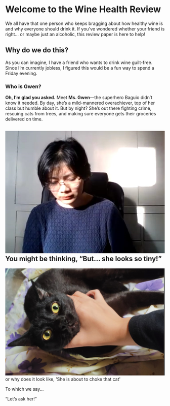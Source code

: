 # **Welcome to the Wine Health Review**
We all have that one person who keeps bragging about how healthy wine is and why everyone should drink it. If you've wondered whether your friend is right... or maybe just an alcoholic, this review paper is here to help!

## **Why do we do this?**
As you can imagine, I have a friend who wants to drink wine guilt-free. Since I’m currently jobless, I figured this would be a fun way to spend a Friday evening.

### **Who is Gwen?**
**Oh, I’m glad you asked.** Meet **Ms. Gwen**—the superhero Baguio didn’t know it needed. By day, she’s a mild-mannered overachiever, top of her class but humble about it. But by night? She’s out there fighting crime, rescuing cats from trees, and making sure everyone gets their groceries delivered on time.

![gwen](assets/gwen.PNG)
You might be thinking, “But... she looks so tiny!”   
---  
![cat](assets/cat.PNG)
or why does it look like, 'She is about to choke that cat'  

To which we say...

“Let’s ask her!”

